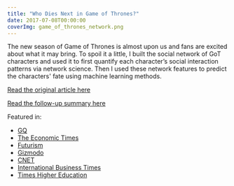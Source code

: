 ```yaml
---
title: "Who Dies Next in Game of Thrones?"
date: 2017-07-08T00:00:00
coverImg: game_of_thrones_network.png
---
```


The new season of Game of Thrones is almost upon us and fans are excited about what it may bring. To spoil it a little, I built the social network of GoT characters and used it to first quantify each character’s social interaction patterns via network science. Then I used these network features to predict the characters' fate using machine learning methods.

<!--more-->

[Read the original article here](https://networkdatascience.ceu.edu/node/342)

[Read the follow-up summary here](https://arxiv.org/pdf/2110.09856.pdf)

Featured in:

- [GQ](https://www.gqindia.com/content/researcher-just-built-algorithm-predict-game-thrones-character-will-die-next)
- [The Economic Times](https://economictimes.indiatimes.com/magazines/panache/who-dies-next-in-game-of-thrones-this-computer-program-has-an-answer/articleshow/59722275.cms)
- [Futurism](https://futurism.com/a-researcher-just-made-an-algorithm-to-predict-which-game-of-thrones-characters-will-die)
- [Gizmodo](https://www.gizmodo.com.au/2017/07/machine-learning-predicts-characters-most-likely-to-die-in-game-of-thrones/)
- [CNET](https://www.cnet.com/culture/entertainment/game-of-thrones-season-seven-algorithm-predicts-character-death/)
- [International Business Times](https://www.ibtimes.com/game-thrones-daenerys-targaryen-mother-dragons-may-die-soon-2569762)
- [Times Higher Education](https://www.timeshighereducation.com/news/phd-student-predicts-who-will-die-next-game-thrones)
